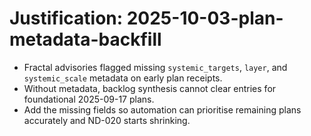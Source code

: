 # Justification: 2025-10-03-plan-metadata-backfill

- Fractal advisories flagged missing `systemic_targets`, `layer`, and `systemic_scale` metadata on early plan receipts.
- Without metadata, backlog synthesis cannot clear entries for foundational 2025-09-17 plans.
- Add the missing fields so automation can prioritise remaining plans accurately and ND-020 starts shrinking.
